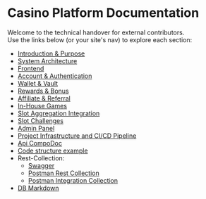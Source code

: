 # Casino Platform Documentation

Welcome to the technical handover for external contributors.  
Use the links below (or your site's nav) to explore each section:

- [Introduction & Purpose](introduction.html)  
- [System Architecture](system-architecture.html)  
- [Frontend](frontend.html)  
- [Account & Authentication](account-and-authentication.html)  
- [Wallet & Vault](wallet-vault.html)  
- [Rewards & Bonus](reward-bonus.html)  
- [Affiliate & Referral](affiliate-referral.html)  
- [In-House Games](in-house-games.html)
- [Slot Aggregation Integration](slot-integration.html)
- [Slot Challenges](challenges.html)  
- [Admin Panel](admin-panel.md)  
- [Project Infrastructure and CI/CD Pipeline](deployment-cicd.html)
- [Api CompoDoc](api-docs/index.html)
- [Code structure example](https://github.com/Evo-verse/Dropbet.com/blob/main/code-examples/api-sportbook)
- Rest-Collection:
    - [Swagger](https://api.dropbet-stage.com/swagger/#/)
    - [Postman Rest Collection](https://github.com/Evo-verse/Dropbet.com/blob/main/docs/postman-collections/Dropbet-rest-api.postman_collection.json)
    - [Postman Integration Collection](https://github.com/Evo-verse/Dropbet.com/blob/main/docs/postman-collections/Dropbet-integration-api.postman_collection.json)
- [DB Markdown](db-schema-documentation.md)